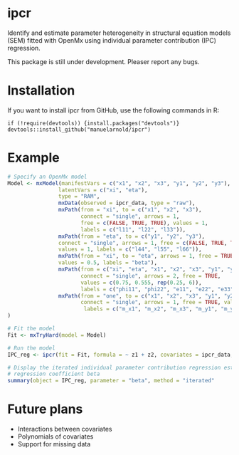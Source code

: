 # ipcr

Identify and estimate parameter heterogeneity in structural equation 
models (SEM) fitted with OpenMx using individual parameter contribution (IPC)
regression. 

This package is still under development. Pleaser report any bugs.

# Installation
If you want to install ipcr from GitHub, use the following commands in R:

```{r, eval=FALSE}
if (!require(devtools)) {install.packages("devtools")}
devtools::install_github("manuelarnold/ipcr")
```

# Example
``` r
# Specify an OpenMx model
Model <- mxModel(manifestVars = c("x1", "x2", "x3", "y1", "y2", "y3"),
                latentVars = c("xi", "eta"),
                type = "RAM",
                mxData(observed = ipcr_data, type = "raw"),
                mxPath(from = "xi", to = c("x1", "x2", "x3"),
                       connect = "single", arrows = 1,
                       free = c(FALSE, TRUE, TRUE), values = 1,
                       labels = c("l11", "l22", "l33")),
                mxPath(from = "eta", to = c("y1", "y2", "y3"),
                connect = "single", arrows = 1, free = c(FALSE, TRUE, TRUE),
                values = 1, labels = c("l44", "l55", "l66")),
                mxPath(from = "xi", to = "eta", arrows = 1, free = TRUE,
                values = 0.5, labels = "beta"),
                mxPath(from = c("xi", "eta", "x1", "x2", "x3", "y1", "y2", "y3"),
                       connect = "single", arrows = 2, free = TRUE,
                       values = c(0.75, 0.555, rep(0.25, 6)),
                       labels = c("phi11", "phi22", "e11", "e22", "e33", "e44", "e55", "e66")),
                mxPath(from = "one", to = c("x1", "x2", "x3", "y1", "y2", "y3"),
                       connect = "single", arrows = 1, free = TRUE, values = 0,
                        labels = c("m_x1", "m_x2", "m_x3", "m_y1", "m_y2", "m_y3"))
)

# Fit the model
Fit <- mxTryHard(model = Model)

# Run the model
IPC_reg <- ipcr(fit = Fit, formula = ~ z1 + z2, covariates = ipcr_data, iterate = TRUE)

# Display the iterated individual parameter contribution regression estimates of the 
# regression coefficient beta
summary(object = IPC_reg, parameter = "beta", method = "iterated"
```

# Future plans
* Interactions between covariates
* Polynomials of covariates
* Support for missing data
